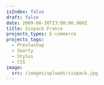 ```yaml
---
isIndex: false
draft: false
date: 2009-08-30T23:00:00.000Z
title: Sixpack France
projects_types: E-commerce
projects_tags:
  - Prestashop
  - Smarty
  - Stylus
  - CSS
image:
  src: /images/uploads/sixpack.jpg
---
```

